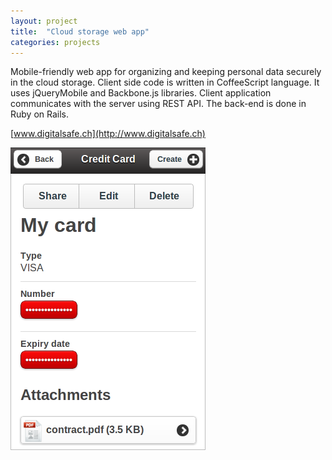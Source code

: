 ```yaml
---
layout: project
title:  "Cloud storage web app"
categories: projects
---
```


Mobile-friendly web app for organizing and keeping personal data securely in the cloud storage. Client side code is written in CoffeeScript language. It uses jQueryMobile and Backbone.js libraries. Client application communicates with the server using REST API. The back-end is done in Ruby on Rails.

[www.digitalsafe.ch](http://www.digitalsafe.ch)

![Cloud storage web app](/image/projects/cloud_storage_web_app_digital_safe.png)